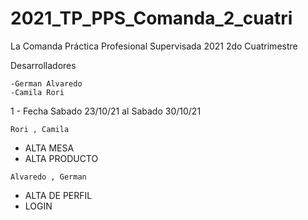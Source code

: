 # 2021_TP_PPS_Comanda_2_cuatri
La Comanda 
 Práctica Profesional Supervisada 2021 2do Cuatrimestre
 

Desarrolladores

```
-German Alvaredo
-Camila Rori
```

1 - Fecha Sabado 23/10/21 al Sabado 30/10/21

``` Rori , Camila ```

- ALTA MESA
- ALTA PRODUCTO


``` Alvaredo , German ```

- ALTA DE PERFIL
- LOGIN




